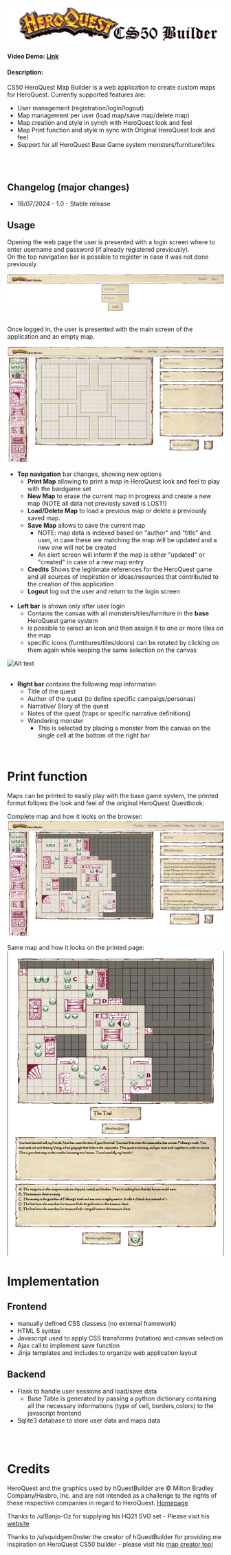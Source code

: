 # ![Alt text](static/img/ui/logo.png "CS50 HeroQuest Map Builder")
#### Video Demo:  [Link](https://youtu.be/KF7YOk-taqk)
#### Description:
CS50 HeroQuest Map Builder is a web application to create custom maps for HeroQuest.
Currently supported features are:
- User management (registration/login/logout)
- Map management per user (load map/save map/delete map)
- Map creation and style in synch with HeroQuest look and feel
- Map Print function and style in sync with Original HeroQuest look and feel
- Support for all HeroQuest Base Game system monsters/furniture/tiles
<br>
<br>


## Changelog (major changes)
- 18/07/2024 - 1.0 - Stable release


## Usage
Opening the web page the user is presented with a login screen where to enter username and password (if already registered previously).<br>
On the top navigation bar is possible to register  in case it was not done previously.<br>


![Alt text](static/img/readme/loginscreen.png "Login Screen")

<br>
Once logged in, the user is presented with the main screen of the application and an empty map.


![Alt text](static/img/readme/mainscreen.png "Main Screen")
- <b>Top navigation</b> bar changes, showing new options
  - <b>Print Map</b> allowing to print a map in HeroQuest look and feel to play with the bardgame set
  - <b>New Map</b> to erase the current map in progress and create a new map (NOTE all data not previosly saved is LOST!)
  - <b>Load/Delete Map</b> to load a previous map or delete a previously saved map.
  - <b>Save Map</b> allows to save the current map
    - NOTE: map data is indexed based on "author" and "title" and user, in case these are matching the map will be updated and a new one will not be created
    - An alert screen will inform if the map is either "updated" or "created" in case of a new map entry
  - <b>Credits</b> Shows the legitimate references for the HeroQuest game and all sources of inspiration or ideas/resources that contributed to the creation of this application
  - <b>Logout</b> log out the user and return to the login screen
<br><br>
- <b>Left bar</b> is shown only after user login
  - Contains the canvas with all monsters/tiles/furniture in the <b>base</b> HeroQuest game system
  - is possible to select an icon and then assign it to one or more tiles on the map
  - specific icons (furntitures/tiles/doors) can be rotated by clicking on them again while keeping the same selection on the canvas

![Alt text](static/img/readme/hqbuilder1.gif "Main Screen")
<br>
<br>
- <b>Right bar</b> contains the following map information
  - Title of the quest
  - Author of the quest (to define specific campaigs/personas)
  - Narrative/ Story of the quest
  - Notes of the quest (traps or specific narrative definitions)
  - Wandering monster
    - This is selected by placing a monster from the canvas on the single cell at the bottom of the right bar
<br>

# Print function
Maps can be printed to easily play with the base game system, the printed format follows the look and feel of the original HeroQuest Questbook:

Complete map and how it looks on the browser:<br>
![Alt text](static/img/readme/completemap.png "Complete Map")

Same map and how it looks on the printed page:<br>
![Alt text](static/img/readme/printmap.png "Printed Map")

# Implementation

## Frontend
- manually defined CSS classess (no external framework)
- HTML 5 syntax
- Javascript used to apply CSS transforms (rotation) and canvas selection
- Ajax call to implement save function
- Jinja templates and includes to organize web application layout

## Backend
- Flask to handle user sessions and load/save data
  - Base Table is generated by passing a python dictionary containing all the necessary informations (type of cell, borders,colors) to the javascript frontend
- Sqlite3 database to store user data and maps data

<br>
<br>

# Credits
HeroQuest and the graphics used by hQuestBuilder are © Milton Bradley Company/Hasbro, Inc. and are not intended as a challenge to the rights of these respective companies in regard to HeroQuest. [Homepage](https://www.hasbropulse.com/collections/avalon-hill-heroquest)


Thanks to /u/Banjo-Oz for supplying his HQ21 SVG set - Please visit his [website](https://banjogames.wordpress.com/)


Thanks to /u/squidgem0nster the creator of hQuestBuilder for providing me inspiration on HeroQuest CS50 builder - please visit his [map creator tool](https://www.hquestbuilder.com/)
